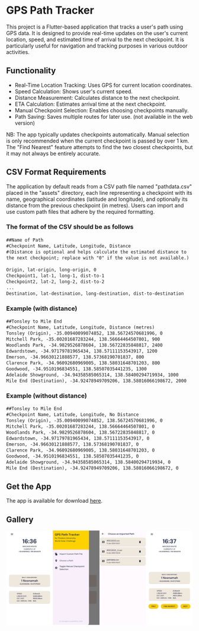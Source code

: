 # GPS Path Tracker

This project is a Flutter-based application that tracks a user's path using GPS data. It is designed to provide real-time updates on the user's current location, speed, and estimated time of arrival to the next checkpoint. It is particularly useful for navigation and tracking purposes in various outdoor activities.

## Functionality

-    Real-Time Location Tracking: Uses GPS for current location coordinates.
-    Speed Calculation: Shows user's current speed.
-    Distance Measurement: Calculates distance to the next checkpoint.
-    ETA Calculation: Estimates arrival time at the next checkpoint.
-    Manual Checkpoint Selection: Enables choosing checkpoints manually.
-    Path Saving: Saves multiple routes for later use. (not available in the web version)

NB: The app typically updates checkpoints automatically. Manual selection is only recommended when the current checkpoint is passed by over 1 km. The "Find Nearest" feature attempts to find the two closest checkpoints, but it may not always be entirely accurate.

## CSV Format Requirements

The application by default reads from a CSV path file named "pathdata.csv" placed in the "assets" directory, each line representing a checkpoint with its name, geographical coordinates (latitude and longitude), and optionally its distance from the previous checkpoint (in metres). Users can import and use custom path files that adhere by the required formatting.


### The format of the CSV should be as follows
	##Name of Path
	#Checkpoint Name, Latitude, Longitude, Distance
	#(Distance is optional and helps calculate the estimated distance to the next checkpoint; replace with "0" if the value is not available.)
    
	Origin, lat-origin, long-origin, 0
	Checkpoint1, lat-1, long-1, dist-to-1
	Checkpoint2, lat-2, long-2, dist-to-2
	...
	Destination, lat-destination, long-destination, dist-to-destination


### Example (with distance)

	##Tonsley to Mile End
	#Checkpoint Name, Latitude, Longitude, Distance (metres)
	Tonsley (Origin), -35.00940099074852, 138.56724570681996, 0
	Mitchell Park, -35.00201687283244, 138.56664464507801, 900
	Woodlands Park, -34.9829526878604, 138.56722835848817, 2400
	Edwardstown, -34.97179781965434, 138.57111153543917, 1200
	Emerson, -34.96630121888577, 138.57368190701837, 800
	Clarence Park, -34.96092680969005, 138.58031648701203, 800
	Goodwood, -34.9510196834551, 138.58507035441235, 1300
	Adelaide Showground, -34.94358585065314, 138.58400294719934, 1000
	Mile End (Destination), -34.92478949709206, 138.58016066198672, 2000

### Example (without distance)

	##Tonsley to Mile End
	#Checkpoint Name, Latitude, Longitude, No Distance
	Tonsley (Origin), -35.00940099074852, 138.56724570681996, 0
	Mitchell Park, -35.00201687283244, 138.56664464507801, 0
	Woodlands Park, -34.9829526878604, 138.56722835848817, 0
	Edwardstown, -34.97179781965434, 138.57111153543917, 0
	Emerson, -34.96630121888577, 138.57368190701837, 0
	Clarence Park, -34.96092680969005, 138.58031648701203, 0
	Goodwood, -34.9510196834551, 138.58507035441235, 0
	Adelaide Showground, -34.94358585065314, 138.58400294719934, 0
	Mile End (Destination), -34.92478949709206, 138.58016066198672, 0

## Get the App
The app is available for download [here](https://github.com/rotenaple/GPS-Path-Tracker/releases/tag/v1.0.1).

## Gallery

![A Screenshot of the application.](demo/screenshot.png)
